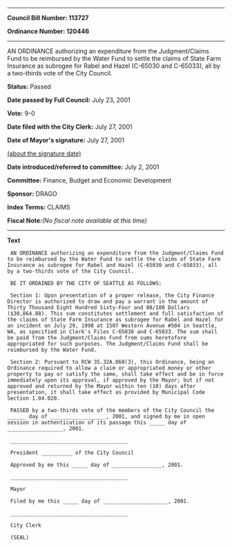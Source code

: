 

********

**Council Bill Number: 113727**
   
**Ordinance Number: 120446**
********

 AN ORDINANCE authorizing an expenditure from the Judgment/Claims Fund to be reimbursed by the Water Fund to settle the claims of State Farm Insurance as subrogee for Rabel and Hazel (C-65030 and C-65033), all by a two-thirds vote of the City Council.

**Status:** Passed
   
**Date passed by Full Council:** July 23, 2001
   
**Vote:** 9-0
   
**Date filed with the City Clerk:** July 27, 2001
   
**Date of Mayor's signature:** July 27, 2001
   
[(about the signature date)](/~public/approvaldate.htm)
   
   
   
**Date introduced/referred to committee:** July 2, 2001
   
**Committee:** Finance, Budget and Economic Development
   
**Sponsor:** DRAGO
   
   
**Index Terms:** CLAIMS

**Fiscal Note:**_(No fiscal note available at this time)_

********

**Text**
   
```
 AN ORDINANCE authorizing an expenditure from the Judgment/Claims Fund to be reimbursed by the Water Fund to settle the claims of State Farm Insurance as subrogee for Rabel and Hazel (C-65030 and C-65033), all by a two-thirds vote of the City Council.

 BE IT ORDAINED BY THE CITY OF SEATTLE AS FOLLOWS:

 Section 1: Upon presentation of a proper release, the City Finance Director is authorized to draw and pay a warrant in the amount of Thirty Thousand Eight Hundred Sixty-Four and 88/100 Dollars ($30,864.88). This sum constitutes settlement and full satisfaction of the claims of State Farm Insurance as subrogee for Rabel and Hazel for an incident on July 29, 1998 at 1507 Western Avenue #504 in Seattle, WA, as specified in Clerk's Files C-65030 and C-65033. The sum shall be paid from the Judgment/Claims Fund from sums heretofore appropriated for such purposes. The Judgment/Claims Fund shall be reimbursed by the Water Fund.

 Section 2: Pursuant to RCW 35.32A.060(3), this Ordinance, being an Ordinance required to allow a claim or appropriated money or other property to pay or satisfy the same, shall take effect and be in force immediately upon its approval, if approved by the Mayor; but if not approved and returned by the Mayor within ten (10) days after presentation, it shall take effect as provided by Municipal Code Section 1.04.020.

 PASSED by a two-thirds vote of the members of the City Council the ______ day of __________________, 2001, and signed by me in open session in authentication of its passage this _____ day of __________________, 2001.

 ______________________________________

 President __________ of the City Council

 Approved by me this _____ day of ________________, 2001.

 ______________________________________

 Mayor

 Filed by me this _____ day of _____________________, 2001.

 ______________________________________

 City Clerk

 (SEAL)

```
